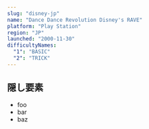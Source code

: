 ```yaml
---
slug: "disney-jp"
name: "Dance Dance Revolution Disney's RAVE"
platform: "Play Station"
region: "JP"
launched: "2000-11-30"
difficultyNames:
  "1": "BASIC"
  "2": "TRICK"
---
```


## 隠し要素

- foo
- bar
- baz
